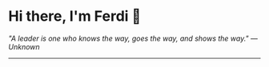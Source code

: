 <h1>Hi there, I'm Ferdi 👋</h1>

<p><em>
  "A leader is one who knows the way, goes the way, and shows the way." — Unknown
</em></p>

---
